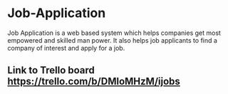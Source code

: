 # Job-Application
Job Application is a web based system which helps companies get most empowered and skilled man power. It also helps job applicants to find a company of interest and apply for a job.
 ## Link to Trello board https://trello.com/b/DMloMHzM/ijobs
